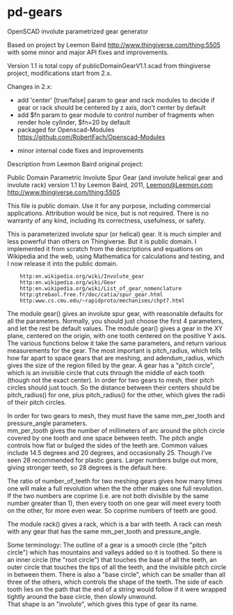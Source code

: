 # pd-gears
OpenSCAD involute parametrized gear generator

Based on project by Leemon Baird http://www.thingiverse.com/thing:5505 with some minor
and major API fixes and improvements.

Version 1.1 is total copy of publicDomainGearV1.1.scad from thingiverse project,
modifications start from 2.x.

Changes in 2.x:
- add 'center' [true/false] param to gear and rack modules to decide if gear or rack should be centered by z axis, don't center by default
- add $fn param to gear module to control number of fragments when render hole cylinder, $fn=20 by default
- packaged for Openscad-Modules https://github.com/RobertFach/Openscad-Modules
+ minor internal code fixes and improvements


Description from Leemon Baird original project:

Public Domain Parametric Involute Spur Gear (and involute helical gear and involute rack)
version 1.1
by Leemon Baird, 2011, Leemon@Leemon.com
http://www.thingiverse.com/thing:5505

This file is public domain.  Use it for any purpose, including commercial
applications.  Attribution would be nice, but is not required.  There is
no warranty of any kind, including its correctness, usefulness, or safety.

This is parameterized involute spur (or helical) gear.  It is much simpler and less powerful than
others on Thingiverse.  But it is public domain.  I implemented it from scratch from the 
descriptions and equations on Wikipedia and the web, using Mathematica for calculations and testing,
and I now release it into the public domain.

		http:en.wikipedia.org/wiki/Involute_gear
		http:en.wikipedia.org/wiki/Gear
		http:en.wikipedia.org/wiki/List_of_gear_nomenclature
		http:gtrebaol.free.fr/doc/catia/spur_gear.html
		http:www.cs.cmu.edu/~rapidproto/mechanisms/chpt7.html

The module gear() gives an involute spur gear, with reasonable defaults for all the parameters.
Normally, you should just choose the first 4 parameters, and let the rest be default values.
The module gear() gives a gear in the XY plane, centered on the origin, with one tooth centered on
the positive Y axis.  The various functions below it take the same parameters, and return various
measurements for the gear.  The most important is pitch_radius, which tells how far apart to space
gears that are meshing, and adendum_radius, which gives the size of the region filled by the gear.
A gear has a "pitch circle", which is an invisible circle that cuts through the middle of each
tooth (though not the exact center). In order for two gears to mesh, their pitch circles should 
just touch.  So the distance between their centers should be pitch_radius() for one, plus pitch_radius() 
for the other, which gives the radii of their pitch circles.

In order for two gears to mesh, they must have the same mm_per_tooth and pressure_angle parameters.  
mm_per_tooth gives the number of millimeters of arc around the pitch circle covered by one tooth and one
space between teeth.  The pitch angle controls how flat or bulged the sides of the teeth are.  Common
values include 14.5 degrees and 20 degrees, and occasionally 25.  Though I've seen 28 recommended for
plastic gears. Larger numbers bulge out more, giving stronger teeth, so 28 degrees is the default here.

The ratio of number_of_teeth for two meshing gears gives how many times one will make a full 
revolution when the the other makes one full revolution.  If the two numbers are coprime (i.e. 
are not both divisible by the same number greater than 1), then every tooth on one gear
will meet every tooth on the other, for more even wear.  So coprime numbers of teeth are good.

The module rack() gives a rack, which is a bar with teeth.  A rack can mesh with any
gear that has the same mm_per_tooth and pressure_angle.

Some terminology: 
The outline of a gear is a smooth circle (the "pitch circle") which has mountains and valleys
added so it is toothed.  So there is an inner circle (the "root circle") that touches the 
base of all the teeth, an outer circle that touches the tips of all the teeth,
and the invisible pitch circle in between them.  There is also a "base circle", which can be smaller than
all three of the others, which controls the shape of the teeth.  The side of each tooth lies on the path 
that the end of a string would follow if it were wrapped tightly around the base circle, then slowly unwound.  
That shape is an "involute", which gives this type of gear its name.

